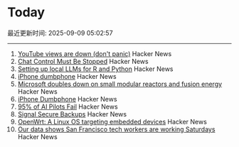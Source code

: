# Today

最近更新时间: 2025-09-09 05:02:57

--- 
1. [YouTube views are down (don't panic)](https://www.jeffgeerling.com/blog/2025/youtube-views-are-down-dont-panic) Hacker News
2. [Chat Control Must Be Stopped](https://www.privacyguides.org/articles/2025/09/08/chat-control-must-be-stopped/) Hacker News
3. [Setting up local LLMs for R and Python](https://posit.co/blog/setting-up-local-llms-for-r-and-python/) Hacker News
4. [iPhone dumbphone](https://stopa.io/post/297) Hacker News
5. [Microsoft doubles down on small modular reactors and fusion energy](https://www.techradar.com/pro/microsoft-joins-world-nuclear-association-as-it-doubles-down-on-small-modular-reactors-and-fusion-energy) Hacker News
6. [iPhone Dumbphone](https://stopa.io/post/297) Hacker News
7. [95% of AI Pilots Fail](https://www.selector.ai/blog/95-of-ai-pilots-fail-heres-how-to-be-the-5/) Hacker News
8. [Signal Secure Backups](https://signal.org/blog/introducing-secure-backups/) Hacker News
9. [OpenWrt: A Linux OS targeting embedded devices](https://openwrt.org/) Hacker News
10. [Our data shows San Francisco tech workers are working Saturdays](https://ramp.com/velocity/san-francisco-tech-workers-996-schedule) Hacker News
